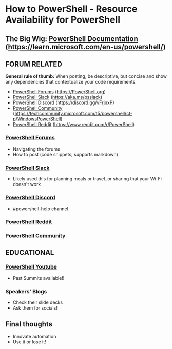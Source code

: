 # How to PowerShell - Resource Availability for PowerShell

## The Big Wig: [PowerShell Documentation](https://learn.microsoft.com/en-us/powershell/) (<https://learn.microsoft.com/en-us/powershell/>)

## FORUM RELATED

**General rule of thumb:**
When posting, be descriptive, but concise and show any dependencies that contextualize your code requirements.

- [PowerShell Forums](PowerShell.org) (<https://PowerShell.org>)
- [PowerShell Slack](https://aka.ms/psslack) (<https://aka.ms/psslack>)
- [PowerShell Discord](https://discord.gg/vFrjnxP) (<https://discord.gg/vFrjnxP>)
- [PowerShell Community](https://techcommunity.microsoft.com/t5/powershell/ct-p/WindowsPowerShell) (<https://techcommunity.microsoft.com/t5/powershell/ct-p/WindowsPowerShell>)
- [PowerShell Reddit](https://www.reddit.com/r/PowerShell/) (<https://www.reddit.com/r/PowerShell>)

### [PowerShell Forums](PowerShell.org)

- Navigating the forums
- How to post (code snippets; supports markdown)

### [PowerShell Slack](https://aka.ms/psslack)

- Likely used this for planning meals or travel..or sharing that your Wi-Fi doesn't work

### [PowerShell Discord](https://discord.gg/vFrjnxP)

- #powershell-help channel

### [PowerShell Reddit](https://www.reddit.com/r/PowerShell/)

### [PowerShell Community](https://techcommunity.microsoft.com/t5/powershell/ct-p/WindowsPowerShell)

## EDUCATIONAL

### [PowerShell Youtube](https://www.youtube.com/powershellorg)

- Past Summits available!!

### Speakers' Blogs

- Check their slide decks
- Ask them for socials!

## Final thoughts

- Innovate automation
- Use it or lose it!

